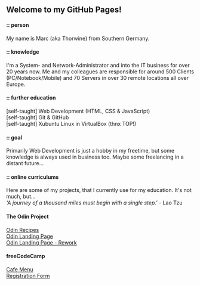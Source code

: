 ## Welcome to my GitHub Pages!

#### :: person

My name is Marc (aka Thorwine) from Southern Germany. 

#### :: knowledge

I'm a System- and Network-Administrator and into the IT business for over 20 years now. Me and my colleagues are responsible for around 500 Clients (PC/Notebook/Mobile) and 70 Servers in over 30 remote locations all over Europe.

#### :: further education

[self-taught] Web Development (HTML, CSS & JavaScript)<br>
[self-taught] Git & GitHub<br>
[self-taught] Xubuntu Linux in VirtualBox (thnx TOP!)

#### :: goal

Primarily Web Development is just a hobby in my freetime, but some knowledge is always used in business too. Maybe some freelancing in a distant future...

#### :: online curriculums

Here are some of my projects, that I currently use for my education. It's not much, but...<br>
 *'A journey of a thousand miles must begin with a single step.'* - Lao Tzu

#### The Odin Project

[Odin Recipes](https://thorwine.github.io/odin-recipes/)<br>
[Odin Landing Page](https://thorwine.github.io/odin-landingpage/)<br>
[Odin Landing Page - Rework](https://thorwine.github.io/odin-landingpage-rework/)

#### freeCodeCamp

[Cafe Menu](https://thorwine.github.io/fCC-002-RWD-CafeMenu/)<br>
[Registration Form](https://thorwine.github.io/fCC-004-RWD-RegistrationForm/)
